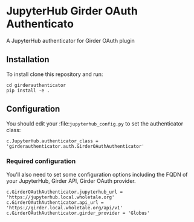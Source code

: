 # JupyterHub Girder OAuth Authenticato

A JupyterHub authenticator for Girder OAuth plugin

## Installation

To install clone this repository and run:

```
cd girderauthenticator
pip install -e .
```

## Configuration

You should edit your :file:`jupyterhub_config.py` to set the authenticator class:

```
c.JupyterHub.authenticator_class = 'girderauthenticator.auth.GirderOAuthAuthenticator'
```

### Required configuration

You'll also need to set some configuration options including the FQDN of your JupyterHub, Girder API, Girder OAuth provider.

```
c.GirderOAuthAuthenticator.jupyterhub_url = 'https://jupyterhub.local.wholetale.org'
c.GirderOAuthAuthenticator.api_url = 'https://girder.local.wholetale.org/api/v1'
c.GirderOAuthAuthenticator.girder_provider = 'Globus'
```
